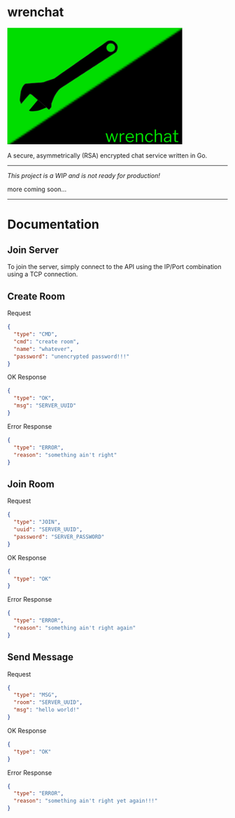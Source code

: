 wrenchat
===

<img src="/assets/logo.png" width="400">

A secure, asymmetrically (RSA) encrypted chat service written in Go.

___

*This project is a WIP and is not  ready for production!*

more coming soon...

___

# Documentation

## Join Server

To join the server, simply connect to the API using the IP/Port combination using a TCP connection.

## Create Room

Request
```json
{
  "type": "CMD",
  "cmd": "create room",
  "name": "whatever",
  "password": "unencrypted password!!!"
}
```

OK Response
```json
{
  "type": "OK",
  "msg": "SERVER_UUID"
}
```

Error Response
```json
{
  "type": "ERROR",
  "reason": "something ain't right"
}
```

## Join Room

Request
```json
{
  "type": "JOIN",
  "uuid": "SERVER_UUID",
  "password": "SERVER_PASSWORD"
}
```

OK Response
```json
{
  "type": "OK"
}
```

Error Response
```json
{
  "type": "ERROR",
  "reason": "something ain't right again"
}
```

## Send Message

Request
```json
{
  "type": "MSG",
  "room": "SERVER_UUID",
  "msg": "hello world!"
}
```

OK Response
```json
{
  "type": "OK"
}
```

Error Response
```json
{
  "type": "ERROR",
  "reason": "something ain't right yet again!!!"
}
```